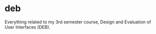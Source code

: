 # deb

Everything related to my 3rd semester course, Design and Evaluation of User Interfaces (DEB).